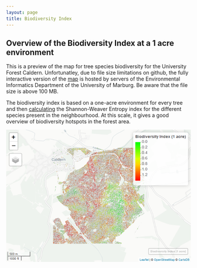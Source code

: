 ```yaml
---
layout: page
title: Biodiversity Index
---
```



Overview of the Biodiversity Index at a 1 acre environment
-----------------------------------------------------------

This is a preview of the map for tree species biodiversity for the
University Forest Caldern. Unfortunatley, due to file size limitations
on github, the fully interactive version of the
[map](http://seminar.environmentalinformatics-marburg.de/Seminar_RS/biodiversity.html)
is hosted by servers of the Environmental Informatics Department of the
University of Marburg. Be aware that the file size is above 100 MB.

The biodiversity index is based on a one-acre environment for every tree
and then
[calculating](https://github.com/GeoMOER-Students-Space/mpg-envinfosys-teams-2018-rs_18_axmideda/blob/master/src/011_structure_values.R#L173)
the Shannon-Weaver Entropy index for the different species present in
the neighbourhood. At this scale, it gives a good overview of
biodiversity hotspots in the forest area.

![Map Preview<](biodiversity_files/figure-markdown_strict/unnamed-chunk-1-1.png)
